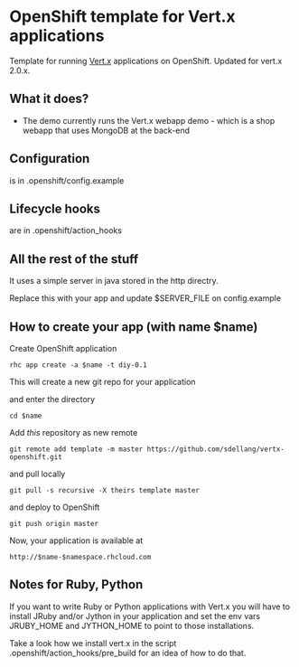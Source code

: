 # OpenShift template for Vert.x applications

Template for running [Vert.x](https://github.com/sdellang/vertx-openshift) applications on OpenShift. Updated for vert.x 2.0.x.

## What it does?

* The demo currently runs the Vert.x webapp demo - which is a shop webapp that uses MongoDB at the back-end

## Configuration

is in .openshift/config.example

## Lifecycle hooks

are in .openshift/action_hooks

## All the rest of the stuff

It uses a simple server in java stored in the http directry.

Replace this with your app and update $SERVER_FILE on config.example

## How to create your app (with name $name)

Create OpenShift application

	rhc app create -a $name -t diy-0.1

This will create a new git repo for your application

and enter the directory

	cd $name

Add _this_ repository as new remote

	git remote add template -m master https://github.com/sdellang/vertx-openshift.git

and pull locally

	git pull -s recursive -X theirs template master

and deploy to OpenShift

	git push origin master

Now, your application is available at

	http://$name-$namespace.rhcloud.com

## Notes for Ruby, Python

If you want to write Ruby or Python applications with Vert.x you will have to install
JRuby and/or Jython in your application and set the env vars JRUBY_HOME and JYTHON_HOME to point
to those installations.

Take a look how we install vert.x in the script .openshift/action_hooks/pre_build for an idea of how to do that.


